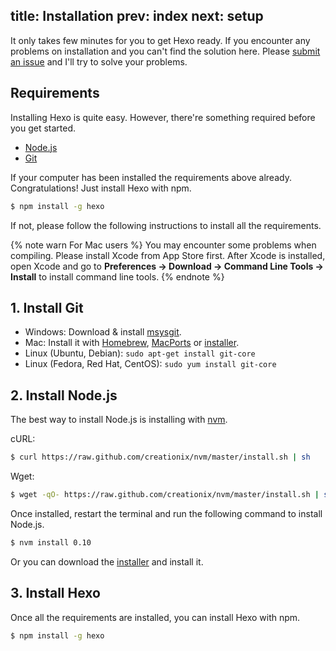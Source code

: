 title: Installation
prev: index
next: setup
---
It only takes few minutes for you to get Hexo ready. If you encounter any problems on installation and you can't find the solution here. Please [submit an issue](https://github.com/tommy351/hexo/issues) and I'll try to solve your problems.

## Requirements

Installing Hexo is quite easy. However, there're something required before you get started.

- [Node.js](http://nodejs.org/)
- [Git](http://git-scm.com/)

If your computer has been installed the requirements above already. Congratulations! Just install Hexo with npm.

``` bash
$ npm install -g hexo
```

If not, please follow the following instructions to install all the requirements.

{% note warn For Mac users %}
You may encounter some problems when compiling. Please install Xcode from App Store first. After Xcode is installed, open Xcode and go to **Preferences -> Download -> Command Line Tools -> Install** to install command line tools.
{% endnote %}

## 1. Install Git

- Windows: Download & install [msysgit](http://code.google.com/p/msysgit/).
- Mac: Install it with [Homebrew](http://mxcl.github.com/homebrew/), [MacPorts](http://www.macports.org/) or [installer](http://code.google.com/p/git-osx-installer/).
- Linux (Ubuntu, Debian): `sudo apt-get install git-core`
- Linux (Fedora, Red Hat, CentOS): `sudo yum install git-core`
	
## 2. Install Node.js
	
The best way to install Node.js is installing with [nvm](https://github.com/creationix/nvm).

cURL:

``` bash
$ curl https://raw.github.com/creationix/nvm/master/install.sh | sh
```

Wget:

``` bash
$ wget -qO- https://raw.github.com/creationix/nvm/master/install.sh | sh
```

Once installed, restart the terminal and run the following command to install Node.js.

``` bash
$ nvm install 0.10
```
	
Or you can download the [installer](http://nodejs.org/) and install it.
	
## 3. Install Hexo
	
Once all the requirements are installed, you can install Hexo with npm.

``` bash
$ npm install -g hexo
```